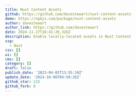 ```yaml
---
title: Nuxt Content Assets
github: https://github.com/davestewart/nuxt-content-assets
demo: https://npmjs.com/package/nuxt-content-assets
author: davestewart
author_link: https://github.com/davestewart
date: 2024-11-27T16:41:26.326Z
description: Enable locally-located assets in Nuxt Content
ssg:
  - Nuxt
css: []
ui: []
cms: []
category: []
draft: false
publish_date: '2023-04-03T13:55:10Z'
update_date: '2024-10-06T04:58:26Z'
github_star: 115
github_fork: 8
---
```

